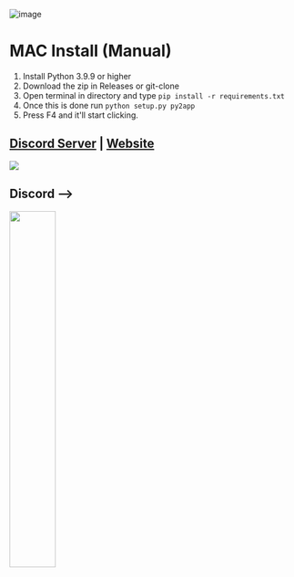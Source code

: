 
![image](https://user-images.githubusercontent.com/106391253/231895555-c58cdfff-c888-485c-9ff0-659ca03c7478.png)


# MAC Install (Manual)
1. Install Python 3.9.9 or higher
2. Download the zip in Releases or git-clone
4. Open terminal in directory and type ```pip install -r requirements.txt```
6. Once this is done run ```python setup.py py2app```
7. Press F4 and it'll start clicking.


## [Discord Server](https://discord.gg/AUevumCwXj) | [Website](https://egg883.xyz)
<a href="https://discord.gg/AUevumCwXj"><img src="https://discord.com/api/guilds/1048219013173493850/widget.png?style=banner2"></a>
 
<h2><strong> Discord -->  </strong></h2>
<img width="40%" src=https://lanyard.cnrad.dev/api/281476115397345280 />
